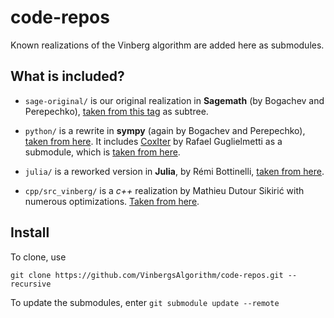 # code-repos

Known realizations of the Vinberg algorithm are added here as submodules. 

## What is included?

- `sage-original/` is our original realization in **Sagemath** (by Bogachev and Perepechko), [taken from this tag](https://github.com/aperep/vinal/releases/tag/0.2.0) as subtree.

- `python/` is a rewrite in **sympy** (again by Bogachev and Perepechko), [taken from here](https://github.com/aperep/vinal). It includes [CoxIter](https://rgugliel.github.io/CoxIter/) by Rafael Guglielmetti as a submodule, which is [taken from here](https://github.com/rgugliel/CoxIter).

- `julia/` is a reworked version in **Julia**, by Rémi Bottinelli, [taken from here](https://github.com/bottine/VinbergsAlgorithmNF).

- `cpp/src_vinberg/` is a *c++* realization by Mathieu Dutour Sikirić with numerous optimizations. [Taken from here](https://github.com/MathieuDutSik/polyhedral_common). 



## Install

To clone, use

```
git clone https://github.com/VinbergsAlgorithm/code-repos.git --recursive
```

To update the submodules, enter
`git submodule update --remote`

